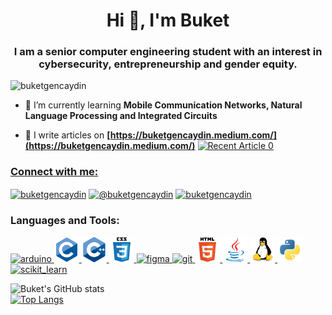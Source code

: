 <h1 align="center">Hi 👋, I'm Buket</h1>
<h3 align="center">I am a senior computer engineering student with an interest in cybersecurity, entrepreneurship and gender equity.</h3>

<p align="left"> <img src="https://komarev.com/ghpvc/?username=buketgencaydin&label=Profile%20views&color=0e75b6&style=flat" alt="buketgencaydin" /> </p>

- 🌱 I’m currently learning **Mobile Communication Networks, Natural Language Processing and Integrated Circuits**

- 📝 I write articles on **[https://buketgencaydin.medium.com/](https://buketgencaydin.medium.com/)**
<a target="_blank" href="https://github-readme-medium-recent-article.vercel.app/medium/@buketgencaydin/0"><img src="https://github-readme-medium-recent-article.vercel.app/medium/@buketgencaydin/0" alt="Recent Article 0"> 

<h3 align="left">Connect with me:</h3>
<p align="left">
<a href="https://linkedin.com/in/buketgencaydin" target="blank"><img align="center" src="https://cdn.jsdelivr.net/npm/simple-icons@3.0.1/icons/linkedin.svg" alt="buketgencaydin" height="30" width="40" /></a>
<a href="https://medium.com/@buketgencaydin" target="blank"><img align="center" src="https://cdn.jsdelivr.net/npm/simple-icons@3.1.0/icons/medium.svg" alt="@buketgencaydin" height="30" width="40" /></a>
<a href="https://www.hackerrank.com/buketgencaydin" target="blank"><img align="center" src="https://cdn.jsdelivr.net/npm/simple-icons@3.1.0/icons/hackerrank.svg" alt="buketgencaydin" height="30" width="40" /></a>
</p>

<h3 align="left">Languages and Tools:</h3>
<p align="left"> <a href="https://www.arduino.cc/" target="_blank"> <img src="https://cdn.worldvectorlogo.com/logos/arduino-1.svg" alt="arduino" width="40" height="40"/> </a> <a href="https://www.cprogramming.com/" target="_blank"> <img src="https://raw.githubusercontent.com/devicons/devicon/master/icons/c/c-original.svg" alt="c" width="40" height="40"/> </a> <a href="https://www.w3schools.com/cpp/" target="_blank"> <img src="https://raw.githubusercontent.com/devicons/devicon/master/icons/cplusplus/cplusplus-original.svg" alt="cplusplus" width="40" height="40"/> </a> <a href="https://www.w3schools.com/css/" target="_blank"> <img src="https://raw.githubusercontent.com/devicons/devicon/master/icons/css3/css3-original-wordmark.svg" alt="css3" width="40" height="40"/> </a> <a href="https://www.figma.com/" target="_blank"> <img src="https://www.vectorlogo.zone/logos/figma/figma-icon.svg" alt="figma" width="40" height="40"/> </a> <a href="https://git-scm.com/" target="_blank"> <img src="https://www.vectorlogo.zone/logos/git-scm/git-scm-icon.svg" alt="git" width="40" height="40"/> </a> <a href="https://www.w3.org/html/" target="_blank"> <img src="https://raw.githubusercontent.com/devicons/devicon/master/icons/html5/html5-original-wordmark.svg" alt="html5" width="40" height="40"/> </a> <a href="https://www.java.com" target="_blank"> <img src="https://raw.githubusercontent.com/devicons/devicon/master/icons/java/java-original.svg" alt="java" width="40" height="40"/> </a> <a href="https://www.linux.org/" target="_blank"> <img src="https://raw.githubusercontent.com/devicons/devicon/master/icons/linux/linux-original.svg" alt="linux" width="40" height="40"/> </a> <a href="https://www.python.org" target="_blank"> <img src="https://raw.githubusercontent.com/devicons/devicon/master/icons/python/python-original.svg" alt="python" width="40" height="40"/> </a> <a href="https://scikit-learn.org/" target="_blank"> <img src="https://upload.wikimedia.org/wikipedia/commons/0/05/Scikit_learn_logo_small.svg" alt="scikit_learn" width="40" height="40"/> </a> </p>


![Buket's GitHub stats](https://github-readme-stats.vercel.app/api?username=buketgencaydin&show_icons=true&theme=radical)<br/>
[![Top Langs](https://github-readme-stats.vercel.app/api/top-langs/?username=buketgencaydin&layout=compact)](https://github.com/anuraghazra/github-readme-stats)





